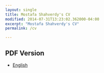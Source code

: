 ```yaml
---
layout: single
title: Mostafa Shahverdy's CV
modified: 2014-07-31T13:23:02.362000-04:00
excerpt: "Mostafa Shahverdy's CV"
permalink: /cv

---
```



## PDF Version

-  [English](/assets/english_cv.pdf)


